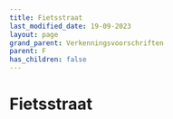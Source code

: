 ```yaml
---
title: Fietsstraat
last_modified_date: 19-09-2023
layout: page
grand_parent: Verkenningsvoorschriften
parent: F
has_children: false
---
```


Fietsstraat
===========

